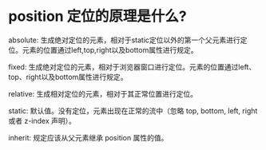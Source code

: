 # position 定位的原理是什么?

absolute: 生成绝对定位的元素，相对于static定位以外的第一个父元素进行定位。元素的位置通过left,top,right以及bottom属性进行规定。

fixed: 生成绝对定位的元素，相对于浏览器窗口进行定位。元素的位置通过left、top、right以及bottom属性进行规定。

relative: 生成相对定位的元素，相对于其正常位置进行定位。

static: 默认值。没有定位，元素出现在正常的流中（忽略 top, bottom, left, right 或者 z-index 声明）。

inherit: 规定应该从父元素继承 position 属性的值。